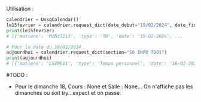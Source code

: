 Utilisation :
```python
calendrier = UvsqCalendar()
le15fevrier = calendrier.request_dict(date_debut="15/02/2024", date_fin="15/02/2024", section="M1 SECRETS gr 1")
print(le15fevrier)
# [{'matiere': 'MIN17213', 'type': 'TD', 'date': '15-02-2024', ...

# Pour la date du 16/02/2024
aujourdhui = calendrier.request_dict(section="S6 INFO TD01")
print(aujourdhui)
# [{'matiere': 'LSIN611', 'type': 'Temps personnel', 'date': '16-02-2024', 'heure': '09:40:00', 'duree': '3:10:00', 'lieu': ''} ...
```
#TODO :
- Pour le dimanche 18, Cours : None et Salle : None... On n'affiche pas les dimanches ou soit try...expect et on passe.
